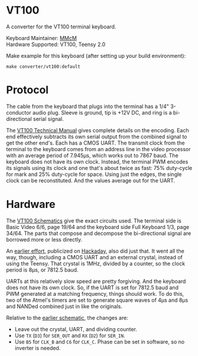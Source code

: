# VT100

A converter for the VT100 terminal keyboard.

Keyboard Maintainer: [MMcM](https://github.com/MMcM)  
Hardware Supported: VT100, Teensy 2.0  

Make example for this keyboard (after setting up your build environment):

    make converter/vt100:default

# Protocol

The cable from the keyboard that plugs into the terminal has a 1/4" 3-conductor audio plug. Sleeve is ground, tip is +12V DC, and ring is a bi-directional serial signal.

The [VT100 Technical Manual](http://www.bitsavers.org/pdf/dec/terminal/vt100/EK-VT100-TM-003_VT100_Technical_Manual_Jul82.pdf) gives complete details on the encoding. Each end effectively subtracts its own serial output from the combined signal to get the other end's. Each has a CMOS UART. The transmit clock from the terminal to the keyboard comes from an address line in the video processor with an average period of 7.945µs, which works out to 7867 baud. The keyboard does not have its own clock. Instead, the terminal PWM encodes its signals using its clock and one that's about twice as fast: 75% duty-cycle for mark and 25% duty-cycle for space. Using just the edges, the single clock can be reconstituted. And the values average out for the UART.

# Hardware

The [VT100 Schematics](http://www.bitsavers.org/pdf/dec/terminal/vt100/MP00633_VT100_Schematic_Feb82.pdf) give the exact circuits used. The terminal side is Basic Video 6/6, page 19/64 and the keyboard side Full Keyboard 1/3, page 34/64. The parts that compose and decompose the bi-directional signal are borrowed more or less directly.

An [earlier effort](https://loomcom.com/blog/0065_retrochallenge_2013.html), publicized on [Hackaday](https://hackaday.com/2013/08/13/usb-adapter-for-an-old-vt100-keyboard/), also did just that. It went all the way, though, including a CMOS UART and an external crystal, instead of using the Teensy. That crystal is 1MHz, divided by a counter, so the clock period is 8µs, or 7812.5 baud.

UARTs at this relatively slow speed are pretty forgiving. And the keyboard does not have its own clock. So, if the UART is set for 7812.5 baud and PWM generated at a matching frequency, things should work. To do this, two of the Atmel's timers are set to generate square waves of 4µs and 8µs and NANDed combined just in like the originals.

Relative to the [earlier schematic](https://github.com/sethm/vt100_usb/blob/master/schematic.png), the changes are:

* Leave out the crystal, UART, and dividing counter.
* Use `TX` (`D3`) for `SER_OUT` and `RX` (`D2`) for `SER_IN`.
* Use `B5` for `CLK_B` and `C6` for `CLK_C`. Phase can be set in software, so no inverter is needed.
